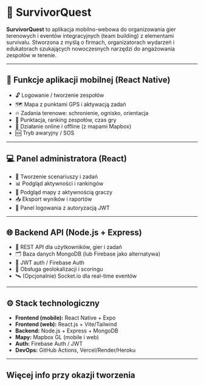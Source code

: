# 🧭 SurvivorQuest

**SurvivorQuest** to aplikacja mobilno-webowa do organizowania gier terenowych i eventów integracyjnych (team building) z elementami survivalu. Stworzona z myślą o firmach, organizatorach wydarzeń i edukatorach szukających nowoczesnych narzędzi do angażowania zespołów w terenie.

---

## 📱 Funkcje aplikacji mobilnej (React Native)
- 🔓 Logowanie / tworzenie zespołów
- 🗺️ Mapa z punktami GPS i aktywacją zadań
- 🔥 Zadania terenowe: schronienie, ognisko, orientacja
- 🎯 Punktacja, ranking zespołów, czas gry
- 📡 Działanie online i offline (z mapami Mapbox)
- 🆘 Tryb awaryjny / SOS

---

## 💻 Panel administratora (React)
- 🧩 Tworzenie scenariuszy i zadań
- 📊 Podgląd aktywności i rankingów
- 🧭 Podgląd mapy z aktywnością graczy
- 📥 Eksport wyników i raportów
- 🔐 Panel logowania z autoryzacją JWT

---

## 🌐 Backend API (Node.js + Express)
- 🧾 REST API dla użytkowników, gier i zadań
- 🗂️ Baza danych MongoDB (lub Firebase jako alternatywa)
- 🔐 JWT auth / Firebase Auth
- 📍 Obsługa geolokalizacji i scoringu
- 🛰️ (Opcjonalnie) Socket.io dla real-time eventów

---

## ⚙️ Stack technologiczny
- **Frontend (mobile):** React Native + Expo
- **Frontend (web):** React.js + Vite/Tailwind
- **Backend:** Node.js + Express + MongoDB
- **Mapy:** Mapbox GL (mobile i web)
- **Auth:** Firebase Auth / JWT
- **DevOps:** GitHub Actions, Vercel/Render/Heroku

---

## Więcej info przy okazji tworzenia
